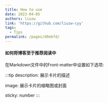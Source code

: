 ```yaml
---
title: How to use
date: 2023-04-05
authors: liuzw
link: 'https://github.com/liuzw-cyy'
tags:
  - Tips
permalink: /pages/d9ebfd/
---
```


#### 如何将博客至于推荐阅读中
在Markdown文件中的Front-matter中设置如下选项:

:::tip
description: 展示卡片的描述

image: 展示卡片的缩略图或封面

sticky: number
:::


